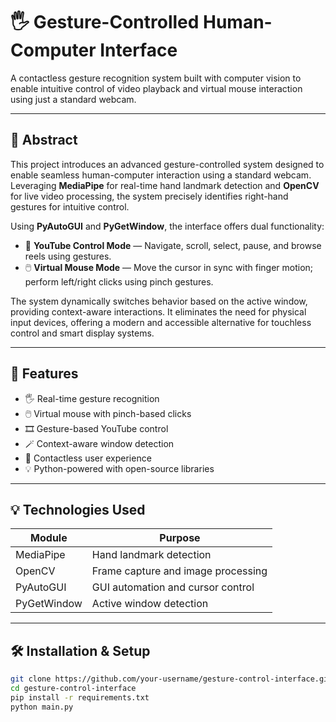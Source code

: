 # 🖐️ Gesture-Controlled Human-Computer Interface

A contactless gesture recognition system built with computer vision to enable intuitive control of video playback and virtual mouse interaction using just a standard webcam.    

---

## 📌 Abstract

This project introduces an advanced gesture-controlled system designed to enable seamless human-computer interaction using a standard webcam. Leveraging **MediaPipe** for real-time hand landmark detection and **OpenCV** for live video processing, the system precisely identifies right-hand gestures for intuitive control.

Using **PyAutoGUI** and **PyGetWindow**, the interface offers dual functionality:

- 🎥 **YouTube Control Mode** — Navigate, scroll, select, pause, and browse reels using gestures.
- 🖱️ **Virtual Mouse Mode** — Move the cursor in sync with finger motion; perform left/right clicks using pinch gestures.

The system dynamically switches behavior based on the active window, providing context-aware interactions. It eliminates the need for physical input devices, offering a modern and accessible alternative for touchless control and smart display systems.

---

## 🧠 Features

- 🖐️ Real-time gesture recognition
- 🖱️ Virtual mouse with pinch-based clicks
- 🎞️ Gesture-based YouTube control
- 🪄 Context-aware window detection
- 🧼 Contactless user experience
- 💡 Python-powered with open-source libraries

---

## 💡 Technologies Used

| Module       | Purpose                            |
|--------------|------------------------------------|
| MediaPipe    | Hand landmark detection            |
| OpenCV       | Frame capture and image processing |
| PyAutoGUI    | GUI automation and cursor control  |
| PyGetWindow  | Active window detection            |

---

## 🛠️ Installation & Setup

```bash
git clone https://github.com/your-username/gesture-control-interface.git
cd gesture-control-interface
pip install -r requirements.txt
python main.py
